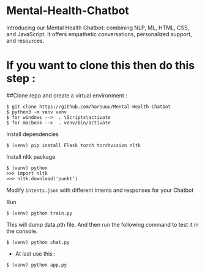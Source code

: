 # Mental-Health-Chatbot
Introducing our Mental Health Chatbot: combining NLP, ML, HTML, CSS, and JavaScript. It offers empathetic conversations, personalized support, and resources. 

# If you want to clone this then do this step :

##Clone repo and create a virtual environment :
```
$ git clone https://github.com/harsuuu/Mental-Health-Chatbot
$ python3 -m venv venv
$ for windows -->  . \Scripts\activate
$ for macbook -->  . venv/bin/activate
```
Install dependencies
```
$ (venv) pip install Flask torch torchvision nltk
```
Install nltk package
```
$ (venv) python
>>> import nltk
>>> nltk.download('punkt')
```
Modify `intents.json` with different intents and responses for your Chatbot

Run
```
$ (venv) python train.py
```
This will dump data.pth file. And then run the following command to test it in the console.
```
$ (venv) python chat.py
```
- At last use this : 
```
$ (venv) python app.py
```
